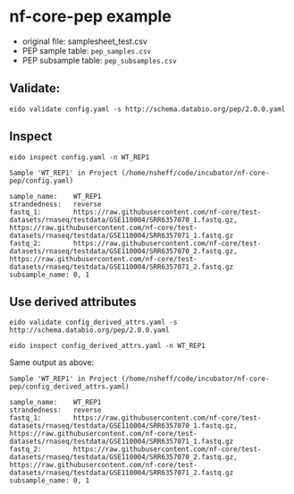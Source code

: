 # nf-core-pep example

* original file: samplesheet_test.csv
* PEP sample table: `pep_samples.csv`
* PEP subsample table: `pep_subsamples.csv`

## Validate:

```
eido validate config.yaml -s http://schema.databio.org/pep/2.0.0.yaml
```

## Inspect

```
eido inspect config.yaml -n WT_REP1
```

```
Sample 'WT_REP1' in Project (/home/nsheff/code/incubator/nf-core-pep/config.yaml)

sample_name:    WT_REP1
strandedness:   reverse
fastq_1:        https://raw.githubusercontent.com/nf-core/test-datasets/rnaseq/testdata/GSE110004/SRR6357070_1.fastq.gz, https://raw.githubusercontent.com/nf-core/test-datasets/rnaseq/testdata/GSE110004/SRR6357071_1.fastq.gz
fastq_2:        https://raw.githubusercontent.com/nf-core/test-datasets/rnaseq/testdata/GSE110004/SRR6357070_2.fastq.gz, https://raw.githubusercontent.com/nf-core/test-datasets/rnaseq/testdata/GSE110004/SRR6357071_2.fastq.gz
subsample_name: 0, 1
```


## Use derived attributes

```
eido validate config_derived_attrs.yaml -s http://schema.databio.org/pep/2.0.0.yaml
```

```
eido inspect config_derived_attrs.yaml -n WT_REP1
```

Same output as above:
```
Sample 'WT_REP1' in Project (/home/nsheff/code/incubator/nf-core-pep/config_derived_attrs.yaml)

sample_name:    WT_REP1
strandedness:   reverse
fastq_1:        https://raw.githubusercontent.com/nf-core/test-datasets/rnaseq/testdata/GSE110004/SRR6357070_1.fastq.gz, https://raw.githubusercontent.com/nf-core/test-datasets/rnaseq/testdata/GSE110004/SRR6357071_1.fastq.gz
fastq_2:        https://raw.githubusercontent.com/nf-core/test-datasets/rnaseq/testdata/GSE110004/SRR6357070_2.fastq.gz, https://raw.githubusercontent.com/nf-core/test-datasets/rnaseq/testdata/GSE110004/SRR6357071_2.fastq.gz
subsample_name: 0, 1

```
